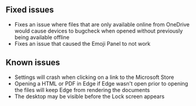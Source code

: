 ## Fixed issues
- Fixes an issue where files that are only available online from OneDrive would cause devices to bugcheck when opened without previously being available offline
- Fixes an issue that caused the Emoji Panel to not work

## Known issues
- Settings will crash when clicking on a link to the Microsoft Store
- Opening a HTML or PDF in Edge if Edge wasn't open prior to opening the files will keep Edge from rendering the documents
- The desktop may be visible before the Lock screen appears